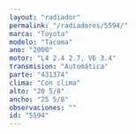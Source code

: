 ```yaml
---
layout: "radiador"
permalink: "/radiadores/5594/"
marca: "Toyota"
modelo: "Tacoma"
ano: "2000"
motor: "L4 2.4 2.7, V6 3.4"
transmision: "Automática"
parte: "431374"
clima: "Con clima"
alto: "20 5/8"
ancho: "25 5/8"
observaciones: ""
id: "5594"
---
```


